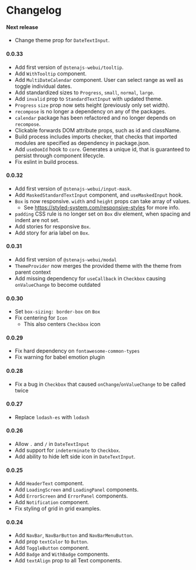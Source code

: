 # Changelog

#### Next release

* Change theme prop for `DateTextInput`.

#### 0.0.33

* Add first version of `@stenajs-webui/tooltip`.
* Add `WithTooltip` component.
* Add `MultiDateCalendar` component. User can select range as well as toggle individual dates.
* Add standardized sizes to `Progress`, `small`, `normal`, `large`.
* Add `invalid` prop to `StandardTextInput` with updated theme.
* `Progress` `size` prop now sets height (previously only set width).
* `recompose` is no longer a dependency on any of the packages.
* `calendar` package has been refactored and no longer depends on `recompose`.
* Clickable forwards DOM attribute props, such as id and className.
* Build process includes imports checker, that checks that imported modules are specified as dependency in package.json.
* Add `useDomId` hook to `core`. Generates a unique id, that is guaranteed to persist through component lifecycle.
* Fix eslint in build process.

#### 0.0.32

* Add first version of `@stenajs-webui/input-mask`.
* Add `MaskedStandardTextInput` component, and `useMaskedInput` hook.
* `Box` is now responsive. `width` and `height` props can take array of values.
    * See https://styled-system.com/responsive-styles for more info.
* `padding` CSS rule is no longer set on `Box` div element, when spacing and indent are not set.
* Add stories for responsive `Box`.
* Add story for aria label on `Box`.

#### 0.0.31

* Add first version of `@stenajs-webui/modal`
* `ThemeProvider` now merges the provided theme with the theme from parent context
* Add missing dependency for `useCallback` in `Checkbox` causing `onValueChange` to become outdated

#### 0.0.30

* Set `box-sizing: border-box` on `Box`
* Fix centering for `Icon`
    * This also centers `Checkbox` icon

#### 0.0.29

* Fix hard dependency on `fontawesome-common-types`
* Fix warning for babel emotion plugin

#### 0.0.28

* Fix a bug in `Checkbox` that caused `onChange`/`onValueChange` to be called twice

#### 0.0.27

* Replace `lodash-es` with `lodash`

#### 0.0.26

* Allow `.` and `/` in `DateTextInput`
* Add support for `indeterminate` to `Checkbox`.
* Add ability to hide left side icon in `DateTextInput`.

#### 0.0.25

* Add `HeaderText` component.
* Add `LoadingScreen` and `LoadingPanel` components.
* Add `ErrorScreen` and `ErrorPanel` components.
* Add `Notification` component.
* Fix styling of grid in grid examples.

#### 0.0.24

* Add `NavBar`, `NavBarButton` and `NavBarMenuButton`.
* Add prop `textColor` to `Button`.
* Add `ToggleButton` component.
* Add `Badge` and `WithBadge` components.
* Add `textAlign` prop to all Text components.

